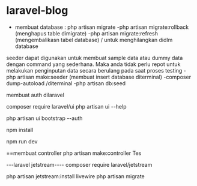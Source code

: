 # laravel-blog

- membuat database : php artisan migrate
-php artisan migrate:rollback (menghapus table dimigrate)
-php artisan migrate:refresh (mengembalikasn tabel database) / untuk menghilangkan didlm database


seeder dapat digunakan untuk membuat sample data atau dummy data dengan command yang sederhana. Maka anda tidak perlu repot untuk melakukan penginputan data secara berulang pada saat proses testing
-php artisan make:seeder (membuat insert database diterminal)
-composer dump-autoload /diterminal
-php artisan db:seed

membuat auth dilaravel

composer require laravel/ui
php artisan ui --help

 php artisan ui bootstrap --auth
 
 npm install
 
 npm run dev
 
 
 ==membuat controller php artisan make:controller Tes
 
 
 ---laravel jetstream----
 composer require laravel/jetstream
 
 php artisan jetstream:install livewire
 php artisan migrate
 
 
 
